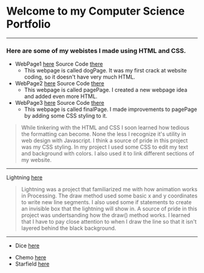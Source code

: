 # Welcome to my Computer Science Portfolio
---

### Here are some of my webistes I made using HTML and CSS. 


* WebPage1 [here](https://amentw.github.io/testWeb/dogPage/) Source Code [there](https://github.com/AmentW/testWeb/)
  * This webpage is called dogPage. It was my first crack at website coding, so it doesn't have very much HTML.
* WebPage2 [here](https://amentw.github.io/testWeb/pagePage) Source Code [there](https://github.com/AmentW/testWeb/)
  * This webpage is called pagePage. I created a new webpage idea and added even more HTML.
* WebPage3 [here](https://amentw.github.io/testWeb/finalPage) Source Code [there](https://github.com/AmentW/testWeb/)
  * This webpage is called finalPage. I made improvements to pagePage by adding some CSS styling to it.
> While tinkering with the HTML and CSS I soon learned how tedious the formatting can become. None the less I recognize it's utility in web design with Javascript. I think a source of pride in this project was my CSS styling. In my project I used some CSS to edit my text and background with colors. I also used it to link different sections of my website.
***
Lightning [here](https://amentw.github.io/lightning2/Lightning/)
> Lightning was a project that familiarized me with how animation works in Processing. The draw method used some basic x and y coordinates to write new line segments. I also used some if statements to create an invisible box that the lightning will show in. A source of pride in this project was undertsanding how the draw() method works. I learned that I have to pay close attention to when I draw the line so that it isn't layered behind the black background.
***
* Dice [here](https://amentw.github.io/dice3/Dice)
> 
* Chemo [here](https://amentw.github.io/chemotaxis4/)
* Starfield [here](https://amentw.github.io/starfield5/)
